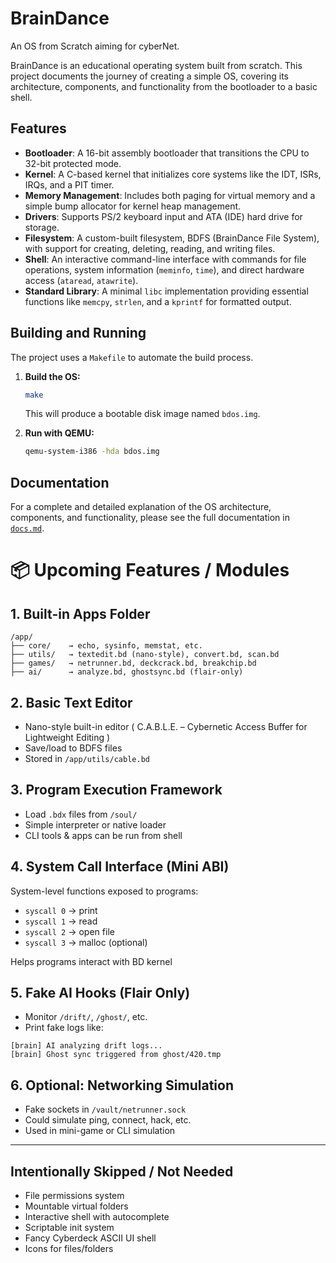 # BrainDance
An OS from Scratch aiming for cyberNet.

BrainDance is an educational operating system built from scratch. This project documents the journey of creating a simple OS, covering its architecture, components, and functionality from the bootloader to a basic shell.

## Features

*   **Bootloader**: A 16-bit assembly bootloader that transitions the CPU to 32-bit protected mode.
*   **Kernel**: A C-based kernel that initializes core systems like the IDT, ISRs, IRQs, and a PIT timer.
*   **Memory Management**: Includes both paging for virtual memory and a simple bump allocator for kernel heap management.
*   **Drivers**: Supports PS/2 keyboard input and ATA (IDE) hard drive for storage.
*   **Filesystem**: A custom-built filesystem, BDFS (BrainDance File System), with support for creating, deleting, reading, and writing files.
*   **Shell**: An interactive command-line interface with commands for file operations, system information (`meminfo`, `time`), and direct hardware access (`ataread`, `atawrite`).
*   **Standard Library**: A minimal `libc` implementation providing essential functions like `memcpy`, `strlen`, and a `kprintf` for formatted output.

## Building and Running

The project uses a `Makefile` to automate the build process.

1.  **Build the OS:**
    ```sh
    make
    ```
    This will produce a bootable disk image named `bdos.img`.

2.  **Run with QEMU:**
    ```sh
    qemu-system-i386 -hda bdos.img
    ```

## Documentation

For a complete and detailed explanation of the OS architecture, components, and functionality, please see the full documentation in [`docs.md`](docs.md).

# 📦 Upcoming Features / Modules

## 1. Built-in Apps Folder

```
/app/
├── core/    → echo, sysinfo, memstat, etc.
├── utils/   → textedit.bd (nano-style), convert.bd, scan.bd
├── games/   → netrunner.bd, deckcrack.bd, breakchip.bd
├── ai/      → analyze.bd, ghostsync.bd (flair-only)
```

## 2. Basic Text Editor

- Nano-style built-in editor ( C.A.B.L.E. – Cybernetic Access Buffer for Lightweight Editing ) 
- Save/load to BDFS files  
- Stored in `/app/utils/cable.bd`  

## 3. Program Execution Framework

- Load `.bdx` files from `/soul/`  
- Simple interpreter or native loader  
- CLI tools & apps can be run from shell  

## 4. System Call Interface (Mini ABI)

System-level functions exposed to programs:

- `syscall 0` → print  
- `syscall 1` → read  
- `syscall 2` → open file  
- `syscall 3` → malloc (optional)  

Helps programs interact with BD kernel  

## 5. Fake AI Hooks (Flair Only)

- Monitor `/drift/`, `/ghost/`, etc.  
- Print fake logs like:  

```
[brain] AI analyzing drift logs...
[brain] Ghost sync triggered from ghost/420.tmp
```

## 6. Optional: Networking Simulation

- Fake sockets in `/vault/netrunner.sock`  
- Could simulate ping, connect, hack, etc.  
- Used in mini-game or CLI simulation  

---

##  Intentionally Skipped / Not Needed

- File permissions system  
- Mountable virtual folders  
- Interactive shell with autocomplete  
- Scriptable init system  
- Fancy Cyberdeck ASCII UI shell  
- Icons for files/folders  